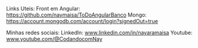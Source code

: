 Links Uteis:
Front em Angular: https://github.com/naymaisa/ToDoAngularBanco
Mongo: https://account.mongodb.com/account/login?signedOut=true

Minhas redes sociais: LinkedIn: www.linkedin.com/in/nayaramaisa Youtube: www.youtube.com/@CodandocomNay
